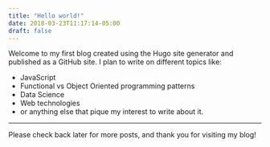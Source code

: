 ```yaml
---
title: "Hello world!"
date: 2018-03-23T11:17:14-05:00
draft: false
---
```

Welcome to my first blog created using the Hugo site generator and published as a GitHub site. I plan to write on different topics like:

 - JavaScript
 - Functional vs Object Oriented programming patterns
 - Data Science
 - Web technologies
 - or anything else that pique my interest to write about it.


----------


 Please check back later for more posts, and thank you for visiting my blog!

